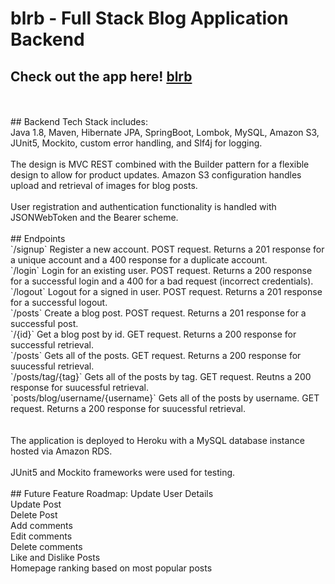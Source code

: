 # blrb - Full Stack Blog Application Backend
## Check out the app here! <a href="https://blog-project-frontend.herokuapp.com/home">blrb</a><br>
<br>
<br>
## Backend Tech Stack includes:<br>
Java 1.8, Maven, Hibernate JPA, SpringBoot, Lombok, MySQL, Amazon S3, JUnit5, Mockito, custom error handling, and Slf4j for logging.
<br>
<br>
The design is MVC REST combined with the Builder pattern for a flexible design to allow for product updates. Amazon S3 configuration handles upload and
retrieval of images for blog posts. 
<br>
<br>
User registration and authentication functionality is handled with JSONWebToken and the Bearer scheme. 
<br>
<br>
## Endpoints<br>
`/signup` Register a new account. POST request. Returns a 201 response for a unique account and a 400 response for a duplicate account.<br>
`/login` Login for an existing user. POST request. Returns a 200 response for a successful login and a 400 for a bad request (incorrect credentials).<br>
`/logout` Logout for a signed in user. POST request. Returns a 201 response for a successful logout.<br>
`/posts` Create a blog post. POST request. Returns a 201 response for a successful post.<br>
`/{id}` Get a blog post by id. GET request. Returns a 200 response for successful retrieval.<br>
`/posts` Gets all of the posts. GET request. Returns a 200 response for suucessful retrieval.<br>
`/posts/tag/{tag}` Gets all of the posts by tag. GET request. Reutns a 200 response for suucessful retrieval.<br>
`posts/blog/username/{username}` Gets all of the posts by username. GET request. Returns a 200 response for suucessful retrieval.<br>
<br>
<br>
The application is deployed to Heroku with a MySQL database instance hosted via Amazon RDS. 
<br>
<br>
JUnit5 and Mockito frameworks were used for testing. 
<br>
<br>
## Future Feature Roadmap:
Update User Details<br>
Update Post<br>
Delete Post<br>
Add comments<br>
Edit comments<br>
Delete comments<br>
Like and Dislike Posts<br>
Homepage ranking based on most popular posts<br>
